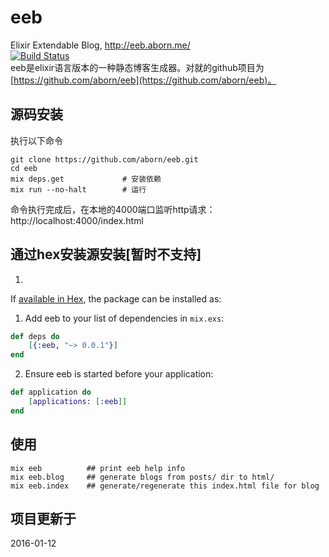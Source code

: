 # eeb
Elixir Extendable Blog, http://eeb.aborn.me/  
[![Build Status](https://travis-ci.org/aborn/eeb.svg)](https://travis-ci.org/aborn/eeb)  
eeb是elixir语言版本的一种静态博客生成器。对就的github项目为[https://github.com/aborn/eeb](https://github.com/aborn/eeb)。

## 源码安装
执行以下命令
```
git clone https://github.com/aborn/eeb.git
cd eeb
mix deps.get             # 安装依赖
mix run --no-halt        # 运行
```
命令执行完成后，在本地的4000端口监听http请求：
http://localhost:4000/index.html

## 通过hex安装源安装[暂时不支持]

1. 
If [available in Hex](https://hex.pm/docs/publish), the package can be installed as:

1. Add eeb to your list of dependencies in `mix.exs`:
```elixir
def deps do
    [{:eeb, "~> 0.0.1"}]
end
```
2. Ensure eeb is started before your application:
```elixir
def application do
    [applications: [:eeb]]
end
```

## 使用
```mix
mix eeb          ## print eeb help info
mix eeb.blog     ## generate blogs from posts/ dir to html/
mix eeb.index    ## generate/regenerate this index.html file for blog
```

## 项目更新于
2016-01-12
